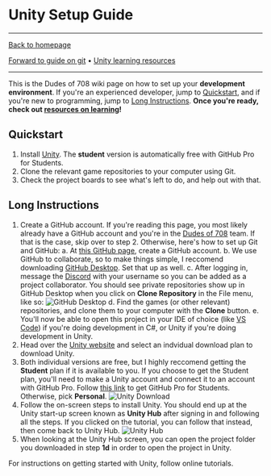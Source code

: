 # Unity Setup Guide

-----

[Back to homepage](..)

[Forward to guide on git](commits) • [Unity learning resources](learn)

-----

This is the Dudes of 708 wiki page on how to set up your **development environment**. If you're an experienced developer, jump to [Quickstart](#quickstart), and if you're new to programming, jump to [Long Instructions](#long-instructions). **Once you're ready, check out [resources on learning](learn)!**

## Quickstart

1. Install [Unity](https://store.unity.com/#plans-individual). The **student** version is automatically free with GitHub Pro for Students.
2. Clone the relevant game repositories to your computer using Git.
3. Check the project boards to see what's left to do, and help out with that.

## Long Instructions

1. Create a GitHub account. If you're reading this page, you most likely already have a GitHub account and you're in the [Dudes of 708](https://github.com/dudesof708) team. If that is the case, skip over to step 2. Otherwise, here's how to set up Git and GitHub:
    a. At [this GitHub page](https://github.com/join), create a GitHub account.
    b. We use GitHub to collaborate, so to make things simple, I reccomend downloading [GitHub Desktop](https://desktop.github.com/). Set that up as well.
    c. After logging in, message the [Discord](https://discord.gg/WUGMTcZ) with your username so you can be added as a project collaborator. You should see private repositories show up in GitHub Desktop when you click on **Clone Repository** in the File menu, like so:
       ![GitHub Desktop](https://i.imgur.com/IA84a3i.png)
    d. Find the games (or other relevant) repositories, and clone them to your computer with the **Clone** button.
    e. You'll now be able to open this project in your IDE of choice (like [VS Code](https://code.visualstudio.com/)) if you're doing development in C#, or Unity if you're doing development in Unity.
2. Head over the [Unity website](https://store.unity.com/#plans-individual) and select an indvidual download plan to download Unity.
3. Both individual versions are free, but I highly reccomend getting the **Student** plan if it is available to you. If you choose to get the Student plan, you'll need to make a Unity account and connect it to an account with GitHub Pro. Follow [this link](https://education.github.com/pack) to get GitHub Pro for Students. Otherwise, pick **Personal**.
   ![Unity Download](https://i.imgur.com/NCRxzKg.png)
4. Follow the on-screen steps to install Unity. You should end up at the Unity start-up screen known as **Unity Hub** after signing in and following all the steps. If you clicked on the tutorial, you can follow that instead, then come back to Unity Hub.
   ![Unity Hub](https://i.imgur.com/pqLdR6j.png)
5. When looking at the Unity Hub screen, you can open the project folder you downloaded in step **1d** in order to open the project in Unity.

For instructions on getting started with Unity, follow online tutorials.
